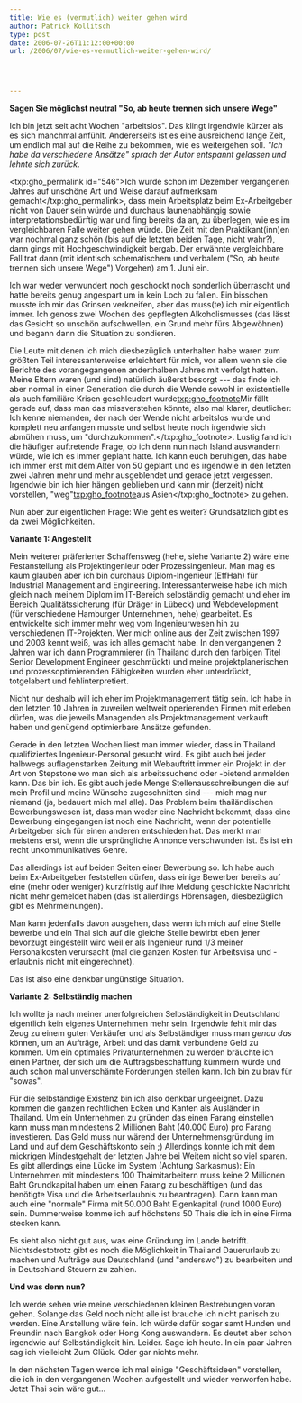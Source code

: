 ```yaml
---
title: Wie es (vermutlich) weiter gehen wird
author: Patrick Kollitsch
type: post
date: 2006-07-26T11:12:00+00:00
url: /2006/07/wie-es-vermutlich-weiter-gehen-wird/




---
```

**Sagen Sie m&ouml;glichst neutral "So, ab heute trennen sich unsere Wege"**

Ich bin jetzt seit acht Wochen "arbeitslos". Das klingt irgendwie k&uuml;rzer als es sich manchmal anf&uuml;hlt. Andererseits ist es eine ausreichend lange Zeit, um endlich mal auf die Reihe zu bekommen, wie es weitergehen soll. _"Ich habe da verschiedene Ans&auml;tze" sprach der Autor entspannt gelassen und lehnte sich zur&uuml;ck_. 

<txp:gho_permalink id="546">Ich wurde schon im Dezember vergangenen Jahres auf unsch&ouml;ne Art und Weise darauf aufmerksam gemacht</txp:gho_permalink>, dass mein Arbeitsplatz beim Ex-Arbeitgeber nicht von Dauer sein w&uuml;rde und durchaus launenabh&auml;ngig sowie interpretationsbed&uuml;rftig war und fing bereits da an, zu &uuml;berlegen, wie es im vergleichbaren Falle weiter gehen w&uuml;rde. Die Zeit mit den Praktikant(inn)en war nochmal ganz sch&ouml;n (bis auf die letzten beiden Tage, nicht wahr?), dann gings mit Hochgeschwindigkeit bergab. Der erw&auml;hnte vergleichbare Fall trat dann (mit identisch schematischem und verbalem ("So, ab heute trennen sich unsere Wege") Vorgehen) am 1. Juni ein.

Ich war weder verwundert noch geschockt noch sonderlich &uuml;berrascht und hatte bereits genug angespart um in kein Loch zu fallen. Ein bisschen musste ich mir das Grinsen verkneifen, aber das muss(te) ich mir eigentlich immer. Ich genoss zwei Wochen des gepflegten Alkoholismusses (das l&auml;sst das Gesicht so unsch&ouml;n aufschwellen, ein Grund mehr f&uuml;rs Abgew&ouml;hnen) und begann dann die Situation zu sondieren. 

Die Leute mit denen ich mich diesbez&uuml;glich unterhalten habe waren zum gr&ouml;&szlig;ten Teil interessanterweise erleichtert f&uuml;r mich, vor allem wenn sie die Berichte des vorangegangenen anderthalben Jahres mit verfolgt hatten. Meine Eltern waren (und sind) nat&uuml;rlich &auml;u&szlig;erst besorgt --- das finde ich aber normal in einer Generation die durch die Wende sowohl in existentielle als auch famili&auml;re Krisen geschleudert wurde<txp:gho_footnote>Mir f&auml;llt gerade auf, dass man das missverstehen k&ouml;nnte, also mal klarer, deutlicher: Ich kenne niemanden, der nach der Wende nicht arbeitslos wurde und komplett neu anfangen musste und selbst heute noch irgendwie sich abm&uuml;hen muss, um "durchzukommen".</txp:gho_footnote>. Lustig fand ich die h&auml;ufiger auftretende Frage, ob ich denn nun nach Island auswandern w&uuml;rde, wie ich es immer geplant hatte. Ich kann euch beruhigen, das habe ich immer erst mit dem Alter von 50 geplant und es irgendwie in den letzten zwei Jahren mehr und mehr ausgeblendet und gerade jetzt vergessen. Irgendwie bin ich hier h&auml;ngen geblieben und kann mir (derzeit) nicht vorstellen, "weg"<txp:gho_footnote>aus Asien</txp:gho_footnote> zu gehen. 

Nun aber zur eigentlichen Frage: Wie geht es weiter? Grunds&auml;tzlich gibt es da zwei M&ouml;glichkeiten. 

**Variante 1: Angestellt**

Mein weiterer pr&auml;ferierter Schaffensweg (hehe, siehe Variante 2) w&auml;re eine Festanstellung als Projektingenieur oder Prozessingenieur. Man mag es kaum glauben aber ich bin durchaus Diplom-Ingenieur (EffHah) f&uuml;r Industrial Management and Engineering. Interessanterweise habe ich mich gleich nach meinem Diplom im IT-Bereich selbst&auml;ndig gemacht und eher im Bereich Qualit&auml;tssicherung (f&uuml;r Dr&auml;ger in L&uuml;beck) und Webdevelopment (f&uuml;r verschiedene Hamburger Unternehmen, hehe) gearbeitet. Es entwickelte sich immer mehr weg vom Ingenieurwesen hin zu verschiedenen IT-Projekten. Wer mich online aus der Zeit zwischen 1997 und 2003 kennt wei&szlig;, was ich alles gemacht habe. In den vergangenen 2 Jahren war ich dann Programmierer (in Thailand durch den farbigen Titel Senior Development Engineer geschm&uuml;ckt) und meine projektplanerischen und prozessoptimierenden F&auml;higkeiten wurden eher unterdr&uuml;ckt, totgelabert und fehlinterpretiert.

Nicht nur deshalb will ich eher im Projektmanagement t&auml;tig sein. Ich habe in den letzten 10 Jahren in zuweilen weltweit operierenden Firmen mit erleben d&uuml;rfen, was die jeweils Managenden als Projektmanagement verkauft haben und gen&uuml;gend optimierbare Ans&auml;tze gefunden. 

Gerade in den letzten Wochen liest man immer wieder, dass in Thailand qualifiziertes Ingenieur-Personal gesucht wird. Es gibt auch bei jeder halbwegs auflagenstarken Zeitung mit Webauftritt immer ein Projekt in der Art von Stepstone wo man sich als arbeitssuchend oder -bietend anmelden kann. Das bin ich. Es gibt auch jede Menge Stellenausschreibungen die auf mein Profil und meine W&uuml;nsche zugeschnitten sind --- mich mag nur niemand (ja, bedauert mich mal alle). Das Problem beim thail&auml;ndischen Bewerbungswesen ist, dass man weder eine Nachricht bekommt, dass eine Bewerbung eingegangen ist noch eine Nachricht, wenn der potentielle Arbeitgeber sich f&uuml;r einen anderen entschieden hat. Das merkt man meistens erst, wenn die urspr&uuml;ngliche Annonce verschwunden ist. Es ist ein recht unkommunikatives Genre.

Das allerdings ist auf beiden Seiten einer Bewerbung so. Ich habe auch beim Ex-Arbeitgeber feststellen d&uuml;rfen, dass einige Bewerber bereits auf eine (mehr oder weniger) kurzfristig auf ihre Meldung geschickte Nachricht nicht mehr gemeldet haben (das ist allerdings H&ouml;rensagen, diesbez&uuml;glich gibt es Mehrmeinungen). 

Man kann jedenfalls davon ausgehen, dass wenn ich mich auf eine Stelle bewerbe und ein Thai sich auf die gleiche Stelle bewirbt eben jener bevorzugt eingestellt wird weil er als Ingenieur rund 1/3 meiner Personalkosten verursacht (mal die ganzen Kosten f&uuml;r Arbeitsvisa und -erlaubnis nicht mit eingerechnet). 

Das ist also eine denkbar ung&uuml;nstige Situation. 

**Variante 2: Selbst&auml;ndig machen**

Ich wollte ja nach meiner unerfolgreichen Selbst&auml;ndigkeit in Deutschland eigentlich kein eigenes Unternehmen mehr sein. Irgendwie fehlt mir das Zeug zu einem guten Verk&auml;ufer und als Selbst&auml;ndiger muss man _genau das_ k&ouml;nnen, um an Auftr&auml;ge, Arbeit und das damit verbundene Geld zu kommen. Um ein optimales Privatunternehmen zu werden br&auml;uchte ich einen Partner, der sich um die Auftragsbeschaffung k&uuml;mmern w&uuml;rde und auch schon mal unversch&auml;mte Forderungen stellen kann. Ich bin zu brav f&uuml;r "sowas".

F&uuml;r die selbst&auml;ndige Existenz bin ich also denkbar ungeeignet. Dazu kommen die ganzen rechtlichen Ecken und Kanten als Ausl&auml;nder in Thailand. Um ein Unternehmen zu gr&uuml;nden das einen Farang einstellen kann muss man mindestens 2 Millionen Baht (40.000 Euro) pro Farang investieren. Das Geld muss nur w&auml;rend der Unternehmensgr&uuml;ndung im Land und auf dem Gesch&auml;ftskonto sein ;) Allerdings konnte ich mit dem mickrigen Mindestgehalt der letzten Jahre bei Weitem nicht so viel sparen. Es gibt allerdings eine L&uuml;cke im System (Achtung Sarkasmus): Ein Unternehmen mit mindestens 100 Thaimitarbeitern muss keine 2 Millionen Baht Grundkapital haben um einen Farang zu besch&auml;ftigen (und das ben&ouml;tigte Visa und die Arbeitserlaubnis zu beantragen). Dann kann man auch eine "normale" Firma mit 50.000 Baht Eigenkapital (rund 1000 Euro) sein. Dummerweise komme ich auf h&ouml;chstens 50 Thais die ich in eine Firma stecken kann. 

Es sieht also nicht gut aus, was eine Gr&uuml;ndung im Lande betrifft. Nichtsdestotrotz gibt es noch die M&ouml;glichkeit in Thailand Dauerurlaub zu machen und Auftr&auml;ge aus Deutschland (und "anderswo") zu bearbeiten und in Deutschland Steuern zu zahlen. 

**Und was denn nun?**

Ich werde sehen wie meine verschiedenen kleinen Bestrebungen voran gehen. Solange das Geld noch nicht alle ist brauche ich nicht panisch zu werden. Eine Anstellung w&auml;re fein. Ich w&uuml;rde daf&uuml;r sogar samt Hunden und Freundin nach Bangkok oder Hong Kong auswandern. Es deutet aber schon irgendwie auf Selbst&auml;ndigkeit hin. Leider. Sage ich heute. In ein paar Jahren sag ich vielleicht Zum Gl&uuml;ck. Oder gar nichts mehr.

In den n&auml;chsten Tagen werde ich mal einige "Gesch&auml;ftsideen" vorstellen, die ich in den vergangenen Wochen aufgestellt und wieder verworfen habe. Jetzt Thai sein w&auml;re gut...